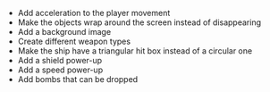 - Add acceleration to the player movement
- Make the objects wrap around the screen instead of disappearing
- Add a background image
- Create different weapon types
- Make the ship have a triangular hit box instead of a circular one
- Add a shield power-up
- Add a speed power-up
- Add bombs that can be dropped
